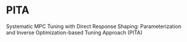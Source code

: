 # PITA
Systematic MPC Tuning with Direct Response Shaping: Parameterization and Inverse Optimization-based Tuning Approach (PITA)
